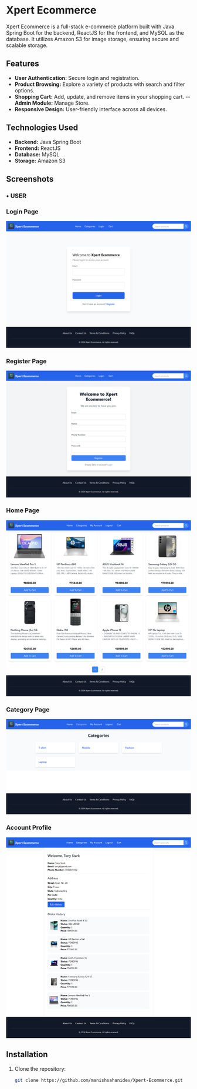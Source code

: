 # Xpert Ecommerce

Xpert Ecommerce is a full-stack e-commerce platform built with Java Spring Boot for the backend, ReactJS for the frontend, and MySQL as the database. It utilizes Amazon S3 for image storage, ensuring secure and scalable storage.

## Features

- **User Authentication:** Secure login and registration.
- **Product Browsing:** Explore a variety of products with search and filter options.
- **Shopping Cart:** Add, update, and remove items in your shopping cart.
--**Admin Module:** Manage Store.
- **Responsive Design:** User-friendly interface across all devices.

## Technologies Used

- **Backend:** Java Spring Boot
- **Frontend:** ReactJS
- **Database:** MySQL
- **Storage:** Amazon S3

## Screenshots

### • USER

### Login Page
![Login Page](screenshots/login.png)

### Register Page
![Register Page](screenshots/register.png)

### Home Page
![Home Page](screenshots/homepage.png)

### Category Page
![Category Page](screenshots/category.png)

### Account Profile
![My Account](screenshots/my_account.png)

## Installation

1. Clone the repository:
   ```bash
   git clone https://github.com/manishsahanidev/Xpert-Ecommerce.git
